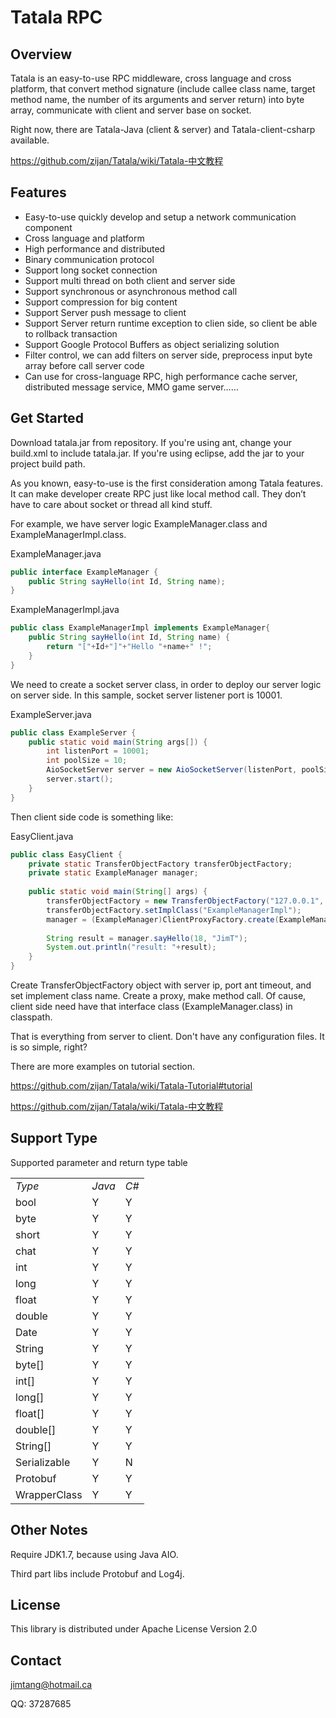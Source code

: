 # Tatala RPC

## Overview
Tatala is an easy-to-use RPC middleware, cross language and cross platform, that convert method signature (include callee class name, target method name, the number of its arguments and server return) into byte array, communicate with client and server base on socket.

Right now, there are Tatala-Java (client & server) and Tatala-client-csharp available.

https://github.com/zijan/Tatala/wiki/Tatala-中文教程

## Features
* Easy-to-use quickly develop and setup a network communication component
* Cross language and platform
* High performance and distributed
* Binary communication protocol
* Support long socket connection
* Support multi thread on both client and server side
* Support synchronous or asynchronous method call
* Support compression for big content
* Support Server push message to client
* Support Server return runtime exception to clien side, so client be able to rollback transaction
* Support Google Protocol Buffers as object serializing solution
* Filter control, we can add filters on server side, preprocess input byte array before call server code
* Can use for cross-language RPC, high performance cache server, distributed message service, MMO game server……

## Get Started
Download tatala.jar from repository. If you're using ant, change your build.xml to include tatala.jar. If you're using eclipse, add the jar to your project build path.

As you known, easy-to-use is the first consideration among Tatala features. It can make developer create RPC just like local method call. They don’t have to care about socket or thread all kind stuff.

For example, we have server logic ExampleManager.class and ExampleManagerImpl.class.

ExampleManager.java
```java
public interface ExampleManager {
    public String sayHello(int Id, String name);
}
```

ExampleManagerImpl.java
```java
public class ExampleManagerImpl implements ExampleManager{
	public String sayHello(int Id, String name) {
		return "["+Id+"]"+"Hello "+name+" !";
	}
}
```
We need to create a socket server class, in order to deploy our server logic on server side. In this sample, socket server listener port is 10001.

ExampleServer.java
```java
public class ExampleServer {
	public static void main(String args[]) {
		int listenPort = 10001;
		int poolSize = 10;
		AioSocketServer server = new AioSocketServer(listenPort, poolSize);
		server.start();
	}
}
```
Then client side code is something like:

EasyClient.java
```java
public class EasyClient {
	private static TransferObjectFactory transferObjectFactory;
	private static ExampleManager manager;
	
	public static void main(String[] args) {
		transferObjectFactory = new TransferObjectFactory("127.0.0.1", 10001, 5000);
		transferObjectFactory.setImplClass("ExampleManagerImpl");
		manager = (ExampleManager)ClientProxyFactory.create(ExampleManager.class, transferObjectFactory);
		
		String result = manager.sayHello(18, "JimT");
		System.out.println("result: "+result);
	}
}
```
Create TransferObjectFactory object with server ip, port ant timeout, and set implement class name. Create a proxy, make method call. Of cause, client side need have that interface class (ExampleManager.class) in classpath. 

That is everything from server to client. Don't have any configuration files. It is so simple, right?

There are more examples on tutorial section.

https://github.com/zijan/Tatala/wiki/Tatala-Tutorial#tutorial

https://github.com/zijan/Tatala/wiki/Tatala-中文教程

## Support Type
Supported parameter and return type table

<table>
<tbody>
<tr><td><em>Type</em></td><td><em>Java</em></td><td><em>C#</em></td></tr>
<tr><td>bool</td><td>Y</td><td>Y</td></tr>
<tr><td>byte</td><td>Y</td><td>Y</td></tr>
<tr><td>short</td><td>Y</td><td>Y</td></tr>
<tr><td>chat</td><td>Y</td><td>Y</td></tr>
<tr><td>int</td><td>Y</td><td>Y</td></tr>
<tr><td>long</td><td>Y</td><td>Y</td></tr>
<tr><td>float</td><td>Y</td><td>Y</td></tr>
<tr><td>double</td><td>Y</td><td>Y</td></tr>
<tr><td>Date</td><td>Y</td><td>Y</td></tr>
<tr><td>String</td><td>Y</td><td>Y</td></tr>
<tr><td>byte[]</td><td>Y</td><td>Y</td></tr>
<tr><td>int[]</td><td>Y</td><td>Y</td></tr>
<tr><td>long[]</td><td>Y</td><td>Y</td></tr>
<tr><td>float[]</td><td>Y</td><td>Y</td></tr>
<tr><td>double[]</td><td>Y</td><td>Y</td></tr>
<tr><td>String[]</td><td>Y</td><td>Y</td></tr>
<tr><td>Serializable</td><td>Y</td><td>N</td></tr>
<tr><td>Protobuf</td><td>Y</td><td>Y</td></tr>
<tr><td>WrapperClass</td><td>Y</td><td>Y</td></tr>
</tbody>
</table>

## Other Notes
Require JDK1.7, because using Java AIO.

Third part libs include Protobuf and Log4j.
## License
This library is distributed under Apache License Version 2.0
## Contact
jimtang@hotmail.ca

QQ: 37287685
